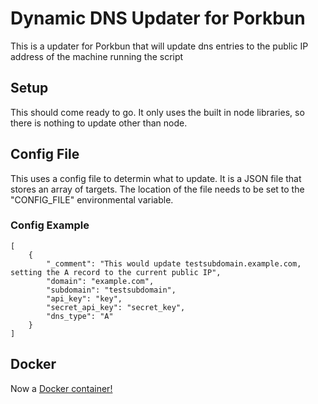 # Dynamic DNS Updater for Porkbun
This is a updater for Porkbun that will update dns entries to the public IP address of the machine running the script

## Setup
This should come ready to go. It only uses the built in node libraries, so there is nothing to update other than node.

## Config File
This uses a config file to determin what to update. It is a JSON file that stores an array of targets. The location of the file needs to be set to the "CONFIG_FILE" environmental variable. 

### Config Example
```
[
    {
        "_comment": "This would update testsubdomain.example.com, setting the A record to the current public IP",
        "domain": "example.com",
        "subdomain": "testsubdomain",
        "api_key": "key",
        "secret_api_key": "secret_key",
        "dns_type": "A"
    }
]
```

## Docker
Now a [Docker container!](https://hub.docker.com/repository/docker/genobi/porkbunupdater)
